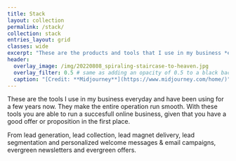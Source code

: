 ```yaml
---
title: Stack
layout: collection
permalink: /stack/
collection: stack
entries_layout: grid
classes: wide
excerpt: "These are the products and tools that I use in my business *everyday* to make everything run smooth."
header:
  overlay_image: /img/20220808_spiraling-staircase-to-heaven.jpg
  overlay_filter: 0.5 # same as adding an opacity of 0.5 to a black background
  caption: "[Credit: **Midjourney**](https://www.midjourney.com/home/)"
---
```


These are the tools I use in my business everyday and have been using for a few years now. They make the entire operation run smooth. With these tools you are able to run a succesfull online business, given that you have a good offer or proposition in the first place.

>
From lead generation, lead collection, lead magnet delivery, lead segmentation and personalized welcome messages & email campaigns, evergreen newsletters and evergreen offers. 